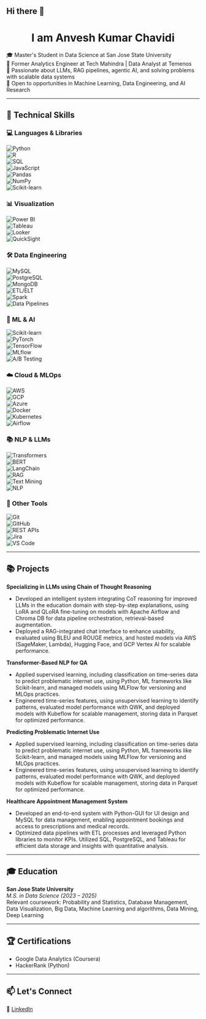 ## Hi there 👋

<!--
**anveshkumar0206/anveshkumar0206** is a ✨ _special_ ✨ repository because its `README.md` (this file) appears on your GitHub profile.

Here are some ideas to get you started:

- 🔭 I’m currently working on ...
- 🌱 I’m currently learning ...
- 👯 I’m looking to collaborate on ...
- 🤔 I’m looking for help with ...
- 💬 Ask me about ...
- 📫 How to reach me: ...
- 😄 Pronouns: ...
- ⚡ Fun fact: ...
-->

<h1 align="center">I am Anvesh Kumar Chavidi</h1>

🎓 Master's Student in Data Science at San Jose State University  
💼 Former Analytics Engineer at Tech Mahindra | Data Analyst at Temenos  
🧠 Passionate about LLMs, RAG pipelines, agentic AI, and solving problems with scalable data systems  
🤝 Open to opportunities in Machine Learning, Data Engineering, and AI Research  

---

## 🚀 Technical Skills

### 💻 Languages & Libraries  
![Python](https://img.shields.io/badge/Python-3776AB?style=for-the-badge&logo=python&logoColor=white)  
![R](https://img.shields.io/badge/R-276DC3?style=for-the-badge&logo=r&logoColor=white)  
![SQL](https://img.shields.io/badge/SQL-003B57?style=for-the-badge&logo=postgresql&logoColor=white)  
![JavaScript](https://img.shields.io/badge/JavaScript-F7DF1E?style=for-the-badge&logo=javascript&logoColor=black)  
![Pandas](https://img.shields.io/badge/Pandas-150458?style=for-the-badge&logo=pandas&logoColor=white)  
![NumPy](https://img.shields.io/badge/NumPy-013243?style=for-the-badge&logo=numpy&logoColor=white)  
![Scikit-learn](https://img.shields.io/badge/Scikit--learn-F7931E?style=for-the-badge&logo=scikit-learn&logoColor=white)

### 📊 Visualization  
![Power BI](https://img.shields.io/badge/Power%20BI-F2C811?style=for-the-badge&logo=powerbi&logoColor=black)  
![Tableau](https://img.shields.io/badge/Tableau-E97627?style=for-the-badge&logo=tableau&logoColor=white)  
![Looker](https://img.shields.io/badge/Looker-4285F4?style=for-the-badge&logo=looker&logoColor=white)  
![QuickSight](https://img.shields.io/badge/QuickSight-FF9900?style=for-the-badge&logo=amazon&logoColor=white)

### 🛠️ Data Engineering  
![MySQL](https://img.shields.io/badge/MySQL-00758F?style=for-the-badge&logo=mysql&logoColor=white)  
![PostgreSQL](https://img.shields.io/badge/PostgreSQL-336791?style=for-the-badge&logo=postgresql&logoColor=white)  
![MongoDB](https://img.shields.io/badge/MongoDB-47A248?style=for-the-badge&logo=mongodb&logoColor=white)  
![ETL/ELT](https://img.shields.io/badge/ETL%2FELT-00ACC1?style=for-the-badge)  
![Spark](https://img.shields.io/badge/Spark-F75C03?style=for-the-badge&logo=apache-spark&logoColor=white)  
![Data Pipelines](https://img.shields.io/badge/Data%20Pipelines-4CAF50?style=for-the-badge)

### 🤖 ML & AI  
![Scikit-learn](https://img.shields.io/badge/Scikit--learn-F7931E?style=for-the-badge&logo=scikit-learn&logoColor=white)  
![PyTorch](https://img.shields.io/badge/PyTorch-EE4C2C?style=for-the-badge&logo=pytorch&logoColor=white)  
![TensorFlow](https://img.shields.io/badge/TensorFlow-FF6F00?style=for-the-badge&logo=tensorflow&logoColor=white)  
![MLflow](https://img.shields.io/badge/MLflow-003366?style=for-the-badge)  
![A/B Testing](https://img.shields.io/badge/A%2FB%20Testing-F06292?style=for-the-badge)

### ☁️ Cloud & MLOps  
![AWS](https://img.shields.io/badge/AWS-232F3E?style=for-the-badge&logo=amazon-aws&logoColor=white)  
![GCP](https://img.shields.io/badge/GCP-4285F4?style=for-the-badge&logo=google-cloud&logoColor=white)  
![Azure](https://img.shields.io/badge/Azure-0078D4?style=for-the-badge&logo=microsoft-azure&logoColor=white)  
![Docker](https://img.shields.io/badge/Docker-2496ED?style=for-the-badge&logo=docker&logoColor=white)  
![Kubernetes](https://img.shields.io/badge/Kubernetes-326CE5?style=for-the-badge&logo=kubernetes&logoColor=white)  
![Airflow](https://img.shields.io/badge/Airflow-017CEE?style=for-the-badge&logo=apache-airflow&logoColor=white)

### 📚 NLP & LLMs  
![Transformers](https://img.shields.io/badge/Transformers-FFA000?style=for-the-badge)  
![BERT](https://img.shields.io/badge/BERT-FFB300?style=for-the-badge)  
![LangChain](https://img.shields.io/badge/LangChain-black?style=for-the-badge)  
![RAG](https://img.shields.io/badge/RAG-4E342E?style=for-the-badge)  
![Text Mining](https://img.shields.io/badge/Text%20Mining-FF8F00?style=for-the-badge)  
![NLP](https://img.shields.io/badge/NLP-FF7043?style=for-the-badge)

### 🧰 Other Tools  
![Git](https://img.shields.io/badge/Git-F05032?style=for-the-badge&logo=git&logoColor=white)  
![GitHub](https://img.shields.io/badge/GitHub-181717?style=for-the-badge&logo=github&logoColor=white)  
![REST APIs](https://img.shields.io/badge/REST%20APIs-8D6E63?style=for-the-badge)  
![Jira](https://img.shields.io/badge/Jira-0052CC?style=for-the-badge&logo=jira&logoColor=white)  
![VS Code](https://img.shields.io/badge/VS%20Code-007ACC?style=for-the-badge&logo=visual-studio-code&logoColor=white)

---

## 📚 Projects

**Specializing in LLMs using Chain of Thought Reasoning**  
  - Developed an intelligent system integrating CoT reasoning for improved LLMs in the education domain with step-by-step explanations, using LoRA and QLoRA fine-tuning on models with Apache Airflow and Chroma DB for data pipeline orchestration, retrieval-based augmentation.
  - Deployed a RAG-integrated chat interface to enhance usability, evaluated using BLEU and ROUGE metrics, and hosted models via AWS (SageMaker, Lambda), Hugging Face, and GCP Vertex AI for scalable performance.

**Transformer-Based NLP for QA**  
  - Applied supervised learning, including classification on time-series data to predict problematic internet use, using Python, ML frameworks like Scikit-learn, and managed models using MLFlow for versioning and MLOps practices.
  - Engineered time-series features, using unsupervised learning to identify patterns, evaluated model performance with QWK, and deployed models with Kubeflow for scalable management, storing data in Parquet for optimized performance.

**Predicting Problematic Internet Use**  
  - Applied supervised learning, including classification on time-series data to predict problematic internet use, using Python, ML frameworks like Scikit-learn, and managed models using MLFlow for versioning and MLOps practices.
  - Engineered time-series features, using unsupervised learning to identify patterns, evaluated model performance with QWK, and deployed models with Kubeflow for scalable management, storing data in Parquet for optimized performance.

**Healthcare Appointment Management System**  
  - Developed an end-to-end system with Python-GUI for UI design and MySQL for data management, enabling appointment bookings and access to prescriptions and medical records.
  - Optimized data pipelines with ETL processes and leveraged Python libraries to monitor KPIs. Utilized SQL, PostgreSQL, and Tableau for efficient data storage and insights with quantitative analysis.

---

## 🎓 Education

**San Jose State University**  
*M.S. in Data Science (2023 – 2025)*  
Relevant coursework: Probability and Statistics, Database Management, Data Visualization, Big Data, Machine Learning and algorithms, Data Mining, Deep Learning

---

## 🏆 Certifications

- Google Data Analytics (Coursera)  
- HackerRank (Python)

---

## 📫 Let's Connect

🔗 [LinkedIn](https://www.linkedin.com/in/anvesh-kumar-chavidi-4522371b5/)
